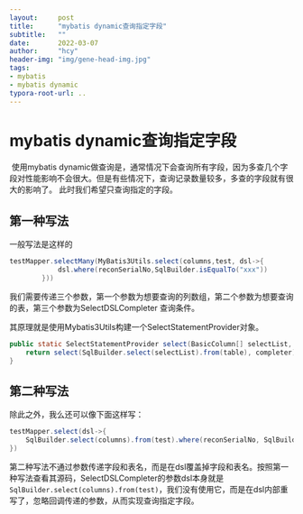 ```yaml
---
layout:     post
title:      "mybatis dynamic查询指定字段"
subtitle:   ""
date:       2022-03-07
author:     "hcy"
header-img: "img/gene-head-img.jpg"
tags:
- mybatis
- mybatis dynamic
typora-root-url: ..
---
```



# mybatis dynamic查询指定字段

​		使用mybatis dynamic做查询是，通常情况下会查询所有字段，因为多查几个字段对性能影响不会很大。但是有些情况下，查询记录数量较多，多查的字段就有很大的影响了。
此时我们希望只查询指定的字段。



## 第一种写法

一般写法是这样的

```java
testMapper.selectMany(MyBatis3Utils.select(columns,test, dsl->{
            dsl.where(reconSerialNo,SqlBuilder.isEqualTo("xxx"))
        }))
```

我们需要传递三个参数，第一个参数为想要查询的列数组，第二个参数为想要查询的表，第三个参数为SelectDSLCompleter 查询条件。

其原理就是使用Mybatis3Utils构建一个SelectStatementProvider对象。

```java
public static SelectStatementProvider select(BasicColumn[] selectList, SqlTable table,        SelectDSLCompleter completer) {   
    return select(SqlBuilder.select(selectList).from(table), completer);
}
```



## 第二种写法

除此之外，我么还可以像下面这样写：

```java
testMapper.select(dsl->{    
    SqlBuilder.select(columns).from(test).where(reconSerialNo, SqlBuilder.isEqualTo("xxx"))
})
```



​	第二种写法不通过参数传递字段和表名，而是在dsl覆盖掉字段和表名。按照第一种写法查看其源码，SelectDSLCompleter的参数dsl本身就是 `SqlBuilder.select(columns).from(test)`，我们没有使用它，而是在dsl内部重写了，忽略回调传递的参数，从而实现查询指定字段。



















































